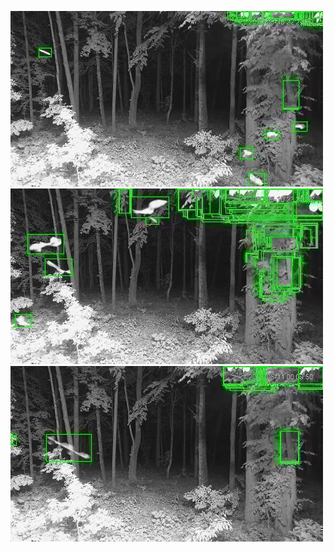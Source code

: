 ![20200610-222657-225702](in/20200610/20200610-222657-225702_0_.jpg)
![20200610-225707-232712](in/20200610/20200610-225707-232712_0_.jpg)
![20200610-232717-235722](in/20200610/20200610-232717-235722_0_.jpg)
